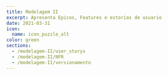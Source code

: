 ```yaml
---
title: Modelagem II
excerpt: Apresenta Epicos, Features e estorias de usuario
date: 2021-03-31
icon:
  name: icon_puzzle_alt
color: green
sections:
  - /modelagem-II/user_storys
  - /modelagem-II/NFR
  - /modelagem-II/versionamento
---
```

